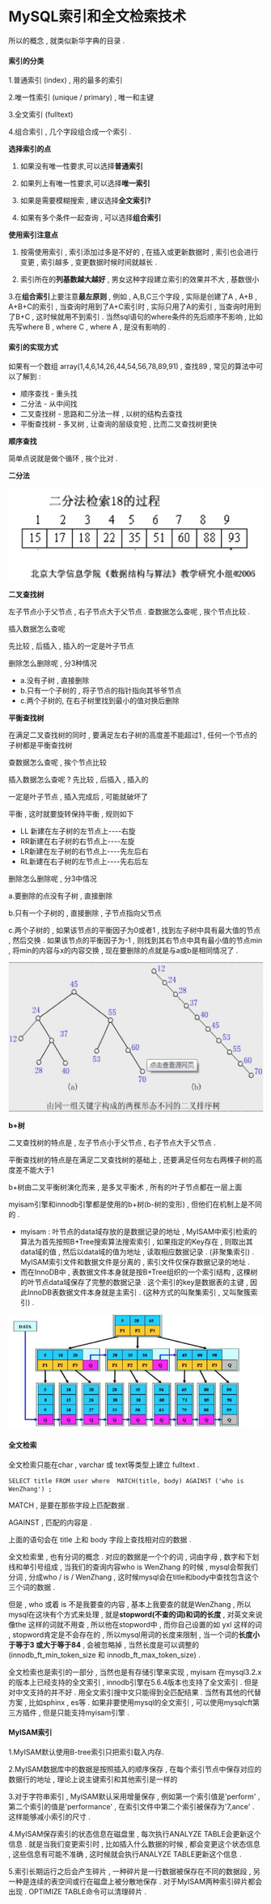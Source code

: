 # MySQL索引和全文检索技术

所以的概念 , 就类似新华字典的目录 .

#### 索引的分类

1.普通索引 \(index\) , 用的最多的索引

2.唯一性索引 \(unique / primary\) , 唯一和主键

3.全文索引 \(fulltext\)

4.组合索引 , 几个字段组合成一个索引 .

**选择索引的点**

1. 如果没有唯一性要求,可以选择**普通索引**

2. 如果列上有唯一性要求,可以选择**唯一索引**

3. 如果是需要模糊搜索 , 建议选择**全文索引?**

4. 如果有多个条件一起查询 , 可以选择**组合索引**

**使用索引注意点**

1. 按需使用索引 , 索引添加过多是不好的 , 在插入或更新数据时 , 索引也会进行变更 , 索引越多 , 变更数据时候时间就越长 .

2. 索引所在的**列基数越大越好** , 男女这种字段建立索引的效果并不大 , 基数很小

3.在**组合索引**上要注意**最左原则** , 例如 , A,B,C三个字段 , 实际是创建了A , A+B , A+B+C的索引 , 当查询时用到了A+C索引时 , 实际只用了A的索引 , 当查询时用到了B+C , 这时候就用不到索引 . 当然sql语句的where条件的先后顺序不影响 , 比如先写where B , where C , where A , 是没有影响的 .

#### 索引的实现方式

如果有一个数组 array\(1,4,6,14,26,44,54,56,78,89,91\) , 查找89 , 常见的算法中可以了解到 :

* 顺序查找 - 重头找
* 二分法 - 从中间找
* 二叉查找树 - 思路和二分法一样 , 以树的结构去查找
* 平衡查找树 - 多叉树 , 让查询的层级变短 , 比而二叉查找树更快

**顺序查找**

简单点说就是做个循环 , 挨个比对 .

**二分法**

![](/assets/erfenchazhao.png)

**二叉查找树**

左子节点小于父节点 , 右子节点大于父节点 . 查数据怎么查呢 , 挨个节点比较 .

插入数据怎么查呢

先比较 , 后插入 , 插入的一定是叶子节点

删除怎么删除呢 , 分3种情况

* a.没有子树 , 直接删除
* b.只有一个子树的 , 将子节点的指针指向其爷爷节点
* c.两个子树的, 在右子树里找到最小的值对换后删除

**平衡查找树**

在满足二叉查找树的同时 , 要满足左右子树的高度差不能超过1 , 任何一个节点的子树都是平衡查找树

查数据怎么查呢 , 挨个节点比较

插入数据怎么查呢 ? 先比较 , 后插入 , 插入的

一定是叶子节点 , 插入完成后 , 可能就破坏了

平衡 , 这时就要旋转保持平衡 , 规则如下

* LL 新建在左子树的左节点上----右旋
* RR新建在右子树的右节点上----左旋
* LR新建在左子树的右节点上----先左后右
* RL新建在右子树的左节点上----先右后左

删除怎么删除呢 , 分3中情况

a.要删除的点没有子树 , 直接删除

b.只有一个子树的 , 直接删除 , 子节点指向父节点

c.两个子树的 , 如果该节点的平衡因子为0或者1 , 找到左子树中具有最大值的节点 , 然后交换 . 如果该节点的平衡因子为-1 , 则找到其右节点中具有最小值的节点min , 将min的内容与x的内容交换 , 现在要删除的点就是与a或b是相同情况了 .

![](/assets/erchahsu.png)

**b+树**

二叉查找树的特点是 , 左子节点小于父节点 , 右子节点大于父节点 .

平衡查找树的特点是在满足二叉查找树的基础上 , 还要满足任何左右两棵子树的高度差不能大于1

b+树由二叉平衡树演化而来 , 是多叉平衡术 , 所有的叶子节点都在一层上面

myisam引擎和innodb引擎都是使用的b+树\(b-树的变形\) , 但他们在机制上是不同的 .

* myisam : 叶节点的data域存放的是数据记录的地址 , MyISAM中索引检索的算法为首先按照B+Tree搜索算法搜索索引 , 如果指定的Key存在 , 则取出其data域的值 , 然后以data域的值为地址 , 读取相应数据记录 . \(非聚集索引\) . MyISAM索引文件和数据文件是分离的 , 索引文件仅保存数据记录的地址 . 
* 而在InnoDB中 , 表数据文件本身就是按B+Tree组织的一个索引结构 , 这棵树的叶节点data域保存了完整的数据记录 . 这个索引的key是数据表的主键 , 因此InnoDB表数据文件本身就是主索引 . \(这种方式的叫聚集索引 , 又叫聚簇索引\) . 

![](/assets/bjiashu.png)

#### 全文检索

全文检索只能在char , varchar 或 text等类型上建立 fulltext .

```
SELECT title FROM user where  MATCH(title, body) AGAINST ('who is WenZhang') ;
```

MATCH , 是要在那些字段上匹配数据 .

AGAINST , 匹配的内容是 .

上面的语句会在 title 上和 body 字段上查找相对应的数据 .

全文检索里 , 也有分词的概念 . 对应的数据是一个个的词 , 词由字母 , 数字和下划线和单引号组成 , 当我们的查询内容who is WenZhang 的时候 , mysql会帮我们分词 , 分成who / is / WenZhang , 这时候mysql会在title和body中查找包含这个三个词的数据 .

但是 , who 或着 is 不是我要查的内容 , 基本上我要查的就是WenZhang , 所以mysql在这块有个方式来处理 , 就是**stopword\(不查的词\)**和**词的长度** , 对英文来说 像the 这样的词就不用查 , 所以他在stopword中 , 而你自己设置的如 yxl 这样的词 , stopword肯定是不会存在的 , 所以mysql用词的长度来限制 , 当一个词的**长度小于等于3 或大于等于84** , 会被忽略掉 , 当然长度是可以调整的\(innodb\_ft\_min\_token\_size 和 innodb\_ft\_max\_token\_size\) .

全文检索也是索引的一部分 , 当然也是有存储引擎来实现 , myisam 在mysql3.2.x的版本上已经支持的全文索引 , innodb引擎在5.6.4版本也支持了全文索引 . 但是对中文支持的并不好 . 用全文索引搜中文只能得到全匹配结果 . 当然有其他的代替方案 , 比如sphinx , es等 . 如果非要使用mysql的全文索引 , 可以使用mysqlcft第三方插件 , 但是只能支持myisam引擎 .

#### MyISAM索引

1.MyISAM默认使用B-tree索引只把索引载入内存.

2.MyISAM数据库中的数据是按照插入的顺序保存 , 在每个索引节点中保存对应的数据行的地址 , 理论上说主键索引和其他索引是一样的

3.对于字符串索引 , MyISAM默认采用增量保存 , 例如第一个索引值是'perform' , 第二个索引的值是'performance' , 在索引文件中第二个索引被保存为'7,ance' . 这样能够减小索引的尺寸 .

4.MyISAM保存索引的状态信息在磁盘里 , 每次执行ANALYZE TABLE会更新这个信息 . 就是当我们变更索引时 , 比如插入什么数据的时候 , 都会变更这个状态信息 , 这些信息有可能不准确 , 这时候就会执行ANALYZE TABLE更新这个信息 .

5.索引长期运行之后会产生碎片 , 一种碎片是一行数据被保存在不同的数据段 , 另一种是连续的表空间或行在磁盘上被分散地保存 . 对于MyISAM两种索引碎片都会出现 . OPTIMIZE TABLE命令可以清理碎片 .

